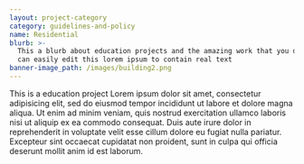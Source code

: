 ```yaml
---
layout: project-category
category: guidelines-and-policy
name: Residential
blurb: >-
  This a blurb about education projects and the amazing work that you do, you
  can easily edit this lorem ipsum to contain real text
banner-image_path: /images/building2.png
---
```


This is a education project Lorem ipsum dolor sit amet, consectetur adipisicing elit, sed do eiusmod tempor incididunt ut labore et dolore magna aliqua. Ut enim ad minim veniam, quis nostrud exercitation ullamco laboris nisi ut aliquip ex ea commodo consequat. Duis aute irure dolor in reprehenderit in voluptate velit esse cillum dolore eu fugiat nulla pariatur. Excepteur sint occaecat cupidatat non proident, sunt in culpa qui officia deserunt mollit anim id est laborum.
